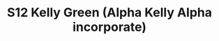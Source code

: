 ---
title: S12 Kelly Green (Alpha Kelly Alpha incorporate)
permalink: "/teams/s12-kelly-green"
members:
- Josh Ellis - Captain
- Adam Robbins - Quarterback
- Braden Boyd
- Gerard Burley
- Greg Carter
- 'Joshua Coker '
- Javier de Diego
- Bobby Harris
- Daniel Honberg
- Brian Jucha
- Jen Kirby
- Matt Pesesky
- Sterling Shrader
- Douglas Newton (Supplemental)
- 'Stephan Braswell (Supplemental) '
teamid: 4176
name: S12 Kelly Green
color: Alpha Kelly Alpha incorporate
division: ''
---